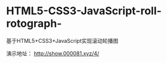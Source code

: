 # HTML5-CSS3-JavaScript-roll-rotograph-
基于HTML5+CSS3+JavaScript实现滚动轮播图

演示地址：
http://show.000081.xyz/4/
